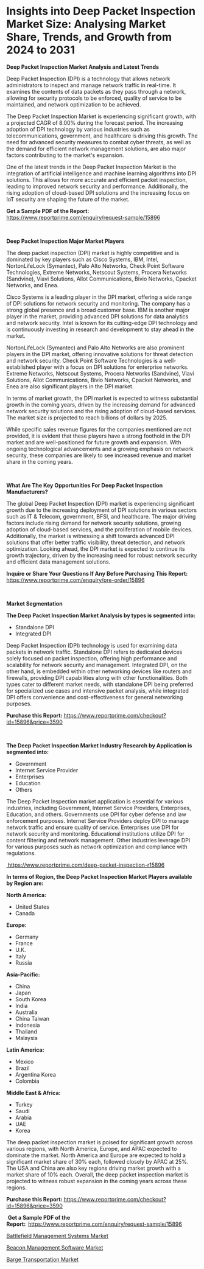 <p><h1>Insights into Deep Packet Inspection Market Size: Analysing Market Share, Trends, and Growth from 2024 to 2031</h1></p><p><strong>Deep Packet Inspection Market Analysis and Latest Trends</strong></p>
<p><p>Deep Packet Inspection (DPI) is a technology that allows network administrators to inspect and manage network traffic in real-time. It examines the contents of data packets as they pass through a network, allowing for security protocols to be enforced, quality of service to be maintained, and network optimization to be achieved.</p><p>The Deep Packet Inspection Market is experiencing significant growth, with a projected CAGR of 8.00% during the forecast period. The increasing adoption of DPI technology by various industries such as telecommunications, government, and healthcare is driving this growth. The need for advanced security measures to combat cyber threats, as well as the demand for efficient network management solutions, are also major factors contributing to the market's expansion.</p><p>One of the latest trends in the Deep Packet Inspection Market is the integration of artificial intelligence and machine learning algorithms into DPI solutions. This allows for more accurate and efficient packet inspection, leading to improved network security and performance. Additionally, the rising adoption of cloud-based DPI solutions and the increasing focus on IoT security are shaping the future of the market.</p></p>
<p><strong>Get a Sample PDF of the Report:&nbsp;</strong> <a href="https://www.reportprime.com/enquiry/request-sample/15896">https://www.reportprime.com/enquiry/request-sample/15896</a></p>
<p>&nbsp;</p>
<p><strong>Deep Packet Inspection Major Market Players</strong></p>
<p><p>The deep packet inspection (DPI) market is highly competitive and is dominated by key players such as Cisco Systems, IBM, Intel, NortonLifeLock (Symantec), Palo Alto Networks, Check Point Software Technologies, Extreme Networks, Netscout Systems, Procera Networks (Sandvine), Viavi Solutions, Allot Communications, Bivio Networks, Cpacket Networks, and Enea.</p><p>Cisco Systems is a leading player in the DPI market, offering a wide range of DPI solutions for network security and monitoring. The company has a strong global presence and a broad customer base. IBM is another major player in the market, providing advanced DPI solutions for data analytics and network security. Intel is known for its cutting-edge DPI technology and is continuously investing in research and development to stay ahead in the market.</p><p>NortonLifeLock (Symantec) and Palo Alto Networks are also prominent players in the DPI market, offering innovative solutions for threat detection and network security. Check Point Software Technologies is a well-established player with a focus on DPI solutions for enterprise networks. Extreme Networks, Netscout Systems, Procera Networks (Sandvine), Viavi Solutions, Allot Communications, Bivio Networks, Cpacket Networks, and Enea are also significant players in the DPI market.</p><p>In terms of market growth, the DPI market is expected to witness substantial growth in the coming years, driven by the increasing demand for advanced network security solutions and the rising adoption of cloud-based services. The market size is projected to reach billions of dollars by 2025.</p><p>While specific sales revenue figures for the companies mentioned are not provided, it is evident that these players have a strong foothold in the DPI market and are well-positioned for future growth and expansion. With ongoing technological advancements and a growing emphasis on network security, these companies are likely to see increased revenue and market share in the coming years.</p></p>
<p>&nbsp;</p>
<p><strong>What Are The Key Opportunities For Deep Packet Inspection Manufacturers?</strong></p>
<p><p>The global Deep Packet Inspection (DPI) market is experiencing significant growth due to the increasing deployment of DPI solutions in various sectors such as IT & Telecom, government, BFSI, and healthcare. The major driving factors include rising demand for network security solutions, growing adoption of cloud-based services, and the proliferation of mobile devices. Additionally, the market is witnessing a shift towards advanced DPI solutions that offer better traffic visibility, threat detection, and network optimization. Looking ahead, the DPI market is expected to continue its growth trajectory, driven by the increasing need for robust network security and efficient data management solutions.</p></p>
<p><strong>Inquire or Share Your Questions If Any Before Purchasing This Report:</strong> <a href="https://www.reportprime.com/enquiry/pre-order/15896">https://www.reportprime.com/enquiry/pre-order/15896</a></p>
<p>&nbsp;</p>
<p><strong>Market Segmentation</strong></p>
<p><strong>The Deep Packet Inspection Market Analysis by types is segmented into:</strong></p>
<p><ul><li>Standalone DPI</li><li>Integrated DPI</li></ul></p>
<p><p>Deep Packet Inspection (DPI) technology is used for examining data packets in network traffic. Standalone DPI refers to dedicated devices solely focused on packet inspection, offering high performance and scalability for network security and management. Integrated DPI, on the other hand, is embedded within other networking devices like routers and firewalls, providing DPI capabilities along with other functionalities. Both types cater to different market needs, with standalone DPI being preferred for specialized use cases and intensive packet analysis, while integrated DPI offers convenience and cost-effectiveness for general networking purposes.</p></p>
<p><strong>Purchase this Report:&nbsp;</strong><a href="https://www.reportprime.com/checkout?id=15896&price=3590">https://www.reportprime.com/checkout?id=15896&price=3590</a></p>
<p>&nbsp;</p>
<p><strong>The Deep Packet Inspection Market Industry Research by Application is segmented into:</strong></p>
<p><ul><li>Government</li><li>Internet Service Provider</li><li>Enterprises</li><li>Education</li><li>Others</li></ul></p>
<p><p>The Deep Packet Inspection market application is essential for various industries, including Government, Internet Service Providers, Enterprises, Education, and others. Governments use DPI for cyber defense and law enforcement purposes. Internet Service Providers deploy DPI to manage network traffic and ensure quality of service. Enterprises use DPI for network security and monitoring. Educational institutions utilize DPI for content filtering and network management. Other industries leverage DPI for various purposes such as network optimization and compliance with regulations.</p></p>
<p><a href="https://www.reportprime.com/deep-packet-inspection-r15896">&nbsp;https://www.reportprime.com/deep-packet-inspection-r15896</a></p>
<p><strong>In terms of Region, the Deep Packet Inspection Market Players available by Region are:</strong></p>
<p>
    <p> <strong> North America: </strong>
        <ul>
            <li>United States</li>
            <li>Canada</li>
        </ul>
        </p> 
    <p> <strong> Europe: </strong>
        <ul>
            <li>Germany</li>
            <li>France</li>
            <li>U.K.</li>
            <li>Italy</li>
            <li>Russia</li>
        </ul>
        </p> 
    <p> <strong> Asia-Pacific: </strong>
        <ul>
            <li>China</li>
            <li>Japan</li>
            <li>South Korea</li>
            <li>India</li>
            <li>Australia</li>
            <li>China Taiwan</li>
            <li>Indonesia</li>
            <li>Thailand</li>
            <li>Malaysia</li>
        </ul>
        </p> 
    <p> <strong> Latin America: </strong>
        <ul>
            <li>Mexico</li>
            <li>Brazil</li>
            <li>Argentina Korea</li>
            <li>Colombia</li>
        </ul>
        </p> 
    <p> <strong> Middle East & Africa: </strong>
        <ul>
            <li>Turkey</li>
            <li>Saudi</li>
            <li>Arabia</li>
            <li>UAE</li>
            <li>Korea</li>
        </ul>
    </p>
    </p>
<p><p>The deep packet inspection market is poised for significant growth across various regions, with North America, Europe, and APAC expected to dominate the market. North America and Europe are expected to hold a significant market share of 30% each, followed closely by APAC at 25%. The USA and China are also key regions driving market growth with a market share of 10% each. Overall, the deep packet inspection market is projected to witness robust expansion in the coming years across these regions.</p></p>
<p><strong>Purchase this Report: </strong><a href="https://www.reportprime.com/checkout?id=15896&price=3590">https://www.reportprime.com/checkout?id=15896&price=3590</a></p>
<p>&nbsp;<strong>Get a Sample PDF of the Report:&nbsp;&nbsp;</strong><a href="https://www.reportprime.com/enquiry/request-sample/15896">https://www.reportprime.com/enquiry/request-sample/15896</a></p>
<p><strong></strong></p>
<p><p><a href="https://github.com/JordyBecker/Market-Research-Report-List-1/blob/main/battlefield-management-systems-market.md">Battlefield Management Systems Market</a></p><p><a href="https://github.com/jadenRaynor/Market-Research-Report-List-1/blob/main/beacon-management-software-market.md">Beacon Management Software Market</a></p><p><a href="https://github.com/sydneyHley85/Market-Research-Report-List-1/blob/main/barge-transportation-market.md">Barge Transportation Market</a></p></p>